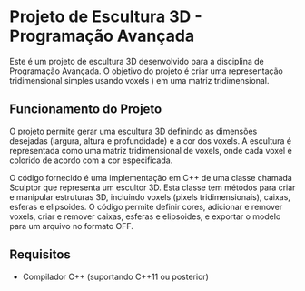 # Projeto de Escultura 3D - Programação Avançada

Este é um projeto de escultura 3D desenvolvido para a disciplina de Programação Avançada. O objetivo do projeto é criar uma representação tridimensional simples usando voxels ) em uma matriz tridimensional.

## Funcionamento do Projeto

O projeto permite gerar uma escultura 3D definindo as dimensões desejadas (largura, altura e profundidade) e a cor dos voxels. A escultura é representada como uma matriz tridimensional de voxels, onde cada voxel é colorido de acordo com a cor especificada.

O código fornecido é uma implementação em C++ de uma classe chamada Sculptor que representa um escultor 3D. Esta classe tem métodos para criar e manipular estruturas 3D, incluindo voxels (pixels tridimensionais), caixas, esferas e elipsoides. O código permite definir cores, adicionar e remover voxels, criar e remover caixas, esferas e elipsoides, e exportar o modelo para um arquivo no formato OFF.

## Requisitos

- Compilador C++ (suportando C++11 ou posterior)
